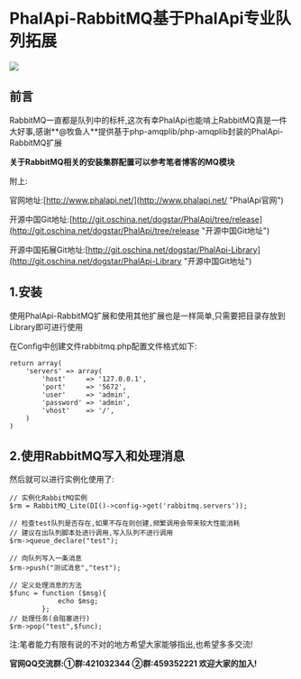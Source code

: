 # PhalApi-RabbitMQ基于PhalApi专业队列拓展

![](http://webtools.qiniudn.com/master-LOGO-20150410_50.jpg)

## 前言

RabbitMQ一直都是队列中的标杆,这次有幸PhalApi也能啃上RabbitMQ真是一件大好事,感谢**@牧鱼人**提供基于php-amqplib/php-amqplib封装的PhalApi-RabbitMQ扩展

**关于RabbitMQ相关的安装集群配置可以参考笔者博客的MQ模块**

附上:

官网地址:[http://www.phalapi.net/](http://www.phalapi.net/ "PhalApi官网")

开源中国Git地址:[http://git.oschina.net/dogstar/PhalApi/tree/release](http://git.oschina.net/dogstar/PhalApi/tree/release "开源中国Git地址")

开源中国拓展Git地址:[http://git.oschina.net/dogstar/PhalApi-Library](http://git.oschina.net/dogstar/PhalApi-Library "开源中国Git地址")


## 1.安装

使用PhalApi-RabbitMQ扩展和使用其他扩展也是一样简单,只需要把目录存放到Library即可进行使用

在Config中创建文件rabbitmq.php配置文件格式如下:

```
return array(
    'servers' => array(
        'host'     => '127.0.0.1',
        'port'     => '5672',
        'user'     => 'admin',
        'password' => 'admin',
        'vhost'    => '/',
    )
)
```

## 2.使用RabbitMQ写入和处理消息

然后就可以进行实例化使用了:

```
// 实例化RabbitMQ实例
$rm = RabbitMQ_Lite(DI()->config->get('rabbitmq.servers'));

// 检查test队列是否存在,如果不存在则创建,频繁调用会带来较大性能消耗
// 建议在出队列脚本处进行调用,写入队列不进行调用
$rm->queue_declare("test");

// 向队列写入一条消息
$rm->push("测试消息","test");

// 定义处理消息的方法
$func = function ($msg){
            echo $msg;
        };
// 处理任务(会阻塞进行)
$rm->pop("test",$func);

```


注:笔者能力有限有说的不对的地方希望大家能够指出,也希望多多交流!

**官网QQ交流群:①群:421032344 ②群:459352221 欢迎大家的加入!**